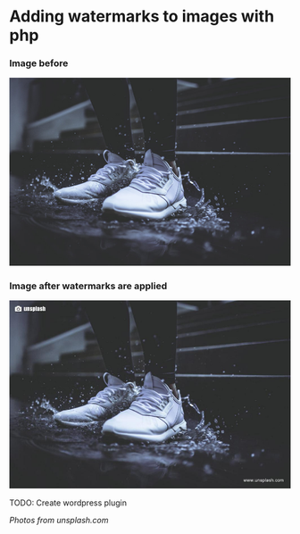 # Adding watermarks to images with php

### Image before

![Alt Photo before watermark](photo.jpg?raw=true "Photo before watermark")

### Image after watermarks are applied

![Alt Photo after watermark added](photo-new.jpg?raw=true "Photo after watermark added")

TODO: Create wordpress plugin

*Photos from unsplash.com*
